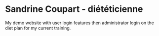 ﻿# Sandrine Coupart - diététicienne

My demo website with user login features then administrator login on the diet plan for my current training.

